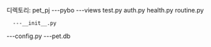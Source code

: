 디렉토리:
pet_pj
  ---pybo
      ---views
        test.py
        auth.py
        health.py
        routine.py
        
    
  
  
      ---__init__.py
  ---config.py
  ---pet.db
